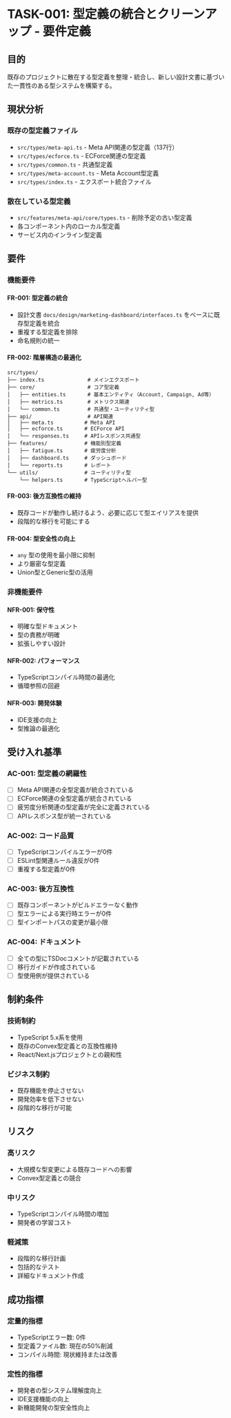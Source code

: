# TASK-001: 型定義の統合とクリーンアップ - 要件定義

## 目的
既存のプロジェクトに散在する型定義を整理・統合し、新しい設計文書に基づいた一貫性のある型システムを構築する。

## 現状分析

### 既存の型定義ファイル
- `src/types/meta-api.ts` - Meta API関連の型定義（137行）
- `src/types/ecforce.ts` - ECForce関連の型定義
- `src/types/common.ts` - 共通型定義
- `src/types/meta-account.ts` - Meta Account型定義
- `src/types/index.ts` - エクスポート統合ファイル

### 散在している型定義
- `src/features/meta-api/core/types.ts` - 削除予定の古い型定義
- 各コンポーネント内のローカル型定義
- サービス内のインライン型定義

## 要件

### 機能要件

#### FR-001: 型定義の統合
- 設計文書 `docs/design/marketing-dashboard/interfaces.ts` をベースに既存型定義を統合
- 重複する型定義を排除
- 命名規則の統一

#### FR-002: 階層構造の最適化
```
src/types/
├── index.ts              # メインエクスポート
├── core/                 # コア型定義
│   ├── entities.ts       # 基本エンティティ（Account, Campaign, Ad等）
│   ├── metrics.ts        # メトリクス関連
│   └── common.ts         # 共通型・ユーティリティ型
├── api/                  # API関連
│   ├── meta.ts          # Meta API
│   ├── ecforce.ts       # ECForce API
│   └── responses.ts     # APIレスポンス共通型
├── features/            # 機能別型定義
│   ├── fatigue.ts       # 疲労度分析
│   ├── dashboard.ts     # ダッシュボード
│   └── reports.ts       # レポート
└── utils/               # ユーティリティ型
    └── helpers.ts       # TypeScriptヘルパー型
```

#### FR-003: 後方互換性の維持
- 既存コードが動作し続けるよう、必要に応じて型エイリアスを提供
- 段階的な移行を可能にする

#### FR-004: 型安全性の向上
- `any` 型の使用を最小限に抑制
- より厳密な型定義
- Union型とGeneric型の活用

### 非機能要件

#### NFR-001: 保守性
- 明確な型ドキュメント
- 型の責務が明確
- 拡張しやすい設計

#### NFR-002: パフォーマンス
- TypeScriptコンパイル時間の最適化
- 循環参照の回避

#### NFR-003: 開発体験
- IDE支援の向上
- 型推論の最適化

## 受け入れ基準

### AC-001: 型定義の網羅性
- [ ] Meta API関連の全型定義が統合されている
- [ ] ECForce関連の全型定義が統合されている  
- [ ] 疲労度分析関連の型定義が完全に定義されている
- [ ] APIレスポンス型が統一されている

### AC-002: コード品質
- [ ] TypeScriptコンパイルエラーが0件
- [ ] ESLint型関連ルール違反が0件
- [ ] 重複する型定義が0件

### AC-003: 後方互換性
- [ ] 既存コンポーネントがビルドエラーなく動作
- [ ] 型エラーによる実行時エラーが0件
- [ ] 型インポートパスの変更が最小限

### AC-004: ドキュメント
- [ ] 全ての型にTSDocコメントが記載されている
- [ ] 移行ガイドが作成されている
- [ ] 型使用例が提供されている

## 制約条件

### 技術制約
- TypeScript 5.x系を使用
- 既存のConvex型定義との互換性維持
- React/Next.jsプロジェクトとの親和性

### ビジネス制約
- 既存機能を停止させない
- 開発効率を低下させない
- 段階的な移行が可能

## リスク

### 高リスク
- 大規模な型変更による既存コードへの影響
- Convex型定義との競合

### 中リスク  
- TypeScriptコンパイル時間の増加
- 開発者の学習コスト

### 軽減策
- 段階的な移行計画
- 包括的なテスト
- 詳細なドキュメント作成

## 成功指標

### 定量的指標
- TypeScriptエラー数: 0件
- 型定義ファイル数: 現在の50%削減
- コンパイル時間: 現状維持または改善

### 定性的指標
- 開発者の型システム理解度向上
- IDE支援機能の向上
- 新機能開発の型安全性向上